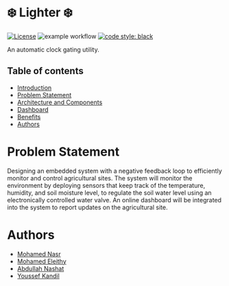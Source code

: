 # ❄️ Lighter ❄️

[![License](https://img.shields.io/badge/License-Apache%202.0-blue.svg)](https://opensource.org/licenses/Apache-2.0) ![example workflow](https://github.com/kanndil/Lighter/actions/workflows/main.yml/badge.svg)
[![code style: black](https://img.shields.io/badge/code%20style-black-000000.svg)](https://github.com/psf/black)

An automatic clock gating utility. 


## Table of contents

* [Introduction ](https://github.com/kanndil/Lighter#-overview)
* [Problem Statement](https://github.com/kanndil/Lighter#file-structure)
* [Architecture and Components ](https://github.com/kanndil/Lighter#-dependencies)
* [Dashboard ](https://github.com/kanndil/Lighter#-how-to-use)
* [Benefits ](https://github.com/kanndil/Lighter#-how-it-works)
* [Authors](https://github.com/kanndil/Lighter#authors)
<!--* [Copyright and Licensing](https://github.com/kanndil/Lighter#%EF%B8%8F-copyright-and-licensing)-->

# Problem Statement

Designing an embedded system with a negative feedback loop to efficiently monitor and control agricultural sites. The system will monitor the environment by deploying sensors that keep track of the temperature, humidity, and soil moisture level, to regulate the soil water level using an electronically controlled water valve. An online dashboard will be integrated into the system to report updates on the agricultural site.

<!--<img src="https://github.com/AUCOHL/Lighter/blob/main/docs/diagrams/clock_gating.png" width="500"/>-->


# Authors

* [Mohamed Nasr](https://github.com/mnassr1658)
* [Mohamed Eleithy](https://github.com/mohamedleithy)
* [Abdullah Nashat](https://github.com/n42at)
* [Youssef Kandil](https://github.com/kanndil)

<!--
# ⚖️ Copyright and Licensing

Copyright 2022 AUC Open Source Hardware Lab

Licensed under the Apache License, Version 2.0 (the "License"); 
you may not use this file except in compliance with the License. 
You may obtain a copy of the License at:

http://www.apache.org/licenses/LICENSE-2.0

Unless required by applicable law or agreed to in writing, software 
distributed under the License is distributed on an "AS IS" BASIS, 
WITHOUT WARRANTIES OR CONDITIONS OF ANY KIND, either express or implied. 
See the License for the specific language governing permissions and 
limitations under the License.-->
